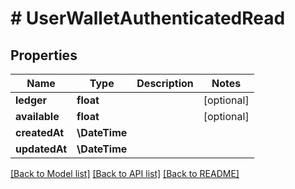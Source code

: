 # # UserWalletAuthenticatedRead

## Properties

Name | Type | Description | Notes
------------ | ------------- | ------------- | -------------
**ledger** | **float** |  | [optional]
**available** | **float** |  | [optional]
**createdAt** | **\DateTime** |  |
**updatedAt** | **\DateTime** |  |

[[Back to Model list]](../../README.md#models) [[Back to API list]](../../README.md#endpoints) [[Back to README]](../../README.md)
